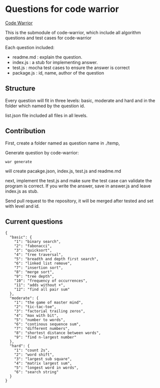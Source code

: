 # Questions for code warrior

[Code Warrior](http://github.com/Rafe/code-warrior)

This is the submodule of code-warrior, which include all algorithm questions 
and test cases for code-warrior

Each question included:

+ readme.md : explain the question.
+ index.js : a stub for implementing answer.
+ test.js : mocha test cases to ensure the answer is correct
+ package.js : id, name, author of the question

## Structure

Every question will fit in three levels: basic, moderate and hard
and in the folder which named by the question id.

list.json file included all files in all levels.

## Contribution

First, create a folder named as question name in ./temp, 

Generate question by code-warrior:

    war generate

will create pacakge.json, index.js, test.js and readme.md

next, implement the test.js and make sure the test case can validate the program is correct.
If you write the answer, save in answer.js and leave index.js as stub.

Send pull request to the repository, it will be merged after tested and set with level and id.

## Current questions

    {
      "basic": {
        "1": "binary search",
        "2": "fabonacci",
        "3": "quicksort",
        "4": "tree traversal",
        "5": "breadth and depth first search",
        "6": "linked list remove",
        "7": "insertion sort",
        "8": "merge sort",
        "9": "tree depth",
        "10": "frequency of occurrences",
        "11": "adds without +",
        "12": "find all pair sum"
      },
      "moderate": {
        "1": "the game of master mind",
        "2": "tic-tac-toe",
        "3": "factorial trailing zeros",
        "4": "max with bit",
        "5": "number to words",
        "6": "continous sequence sum",
        "7": "different numbers",
        "8": "shortest distance between words",
        "9": "find n-largest number"
      },
      "hard": {
        "1": "count 2s",
        "2": "word shift",
        "3": "largest sub square",
        "4": "matrix largest sum",
        "5": "longest word in words",
        "6": "search string"
      }
    }
